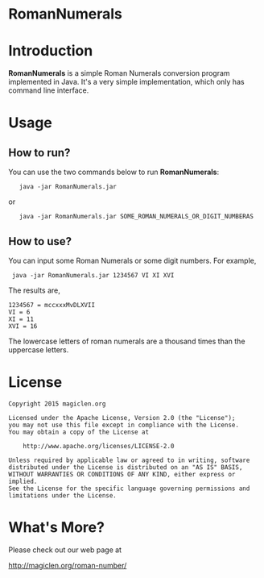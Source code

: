 RomanNumerals
=================================

# Introduction

**RomanNumerals** is a simple Roman Numerals conversion program implemented in Java. It's a very simple implementation, which only has command line interface.

# Usage

## How to run?

You can use the two commands below to run **RomanNumerals**:

       java -jar RomanNumerals.jar

or

       java -jar RomanNumerals.jar SOME_ROMAN_NUMERALS_OR_DIGIT_NUMBERAS


## How to use?

You can input some Roman Numerals or some digit numbers. For example,

     java -jar RomanNumerals.jar 1234567 VI XI XVI

The results are,

    1234567 = mccxxxMvDLXVII
    VI = 6
    XI = 11
    XVI = 16

The lowercase letters of roman numerals are a thousand times than the uppercase letters.

# License

    Copyright 2015 magiclen.org

    Licensed under the Apache License, Version 2.0 (the "License");
    you may not use this file except in compliance with the License.
    You may obtain a copy of the License at

        http://www.apache.org/licenses/LICENSE-2.0

    Unless required by applicable law or agreed to in writing, software
    distributed under the License is distributed on an "AS IS" BASIS,
    WITHOUT WARRANTIES OR CONDITIONS OF ANY KIND, either express or implied.
    See the License for the specific language governing permissions and
    limitations under the License.

# What's More?

Please check out our web page at

http://magiclen.org/roman-number/
